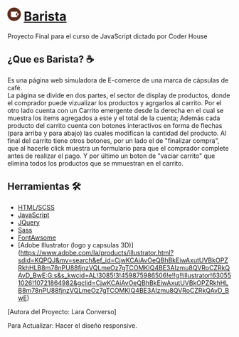  # <img src="https://github.com/Laraconverso/Barista/blob/main/img/logomorarron.png" width="30"/> [Barista](https://laraconverso.github.io/Barista/) 
Proyecto Final para el curso de JavaScript dictado por Coder House 

 ## ¿Que es Barista? ☕️
Es una página web simuladora de E-comerce de una marca de cápsulas de café.  
La página se divide en dos partes, el sector de display de productos, donde el comprador puede vizualizar los productos y agrgarlos al carrito.
Por el otro lado cuenta con un Carrito emergente desde la derecha en el cual se muestra los items agregados a este y el total de la cuenta; Además cada producto del carrito cuenta con botones interactivos en forma de flechas (para arriba y para abajo) las cuales modifican la cantidad del producto.
Al final del carrito tiene otros botones, por un lado el de "finalizar compra", que al hacerle click muestra un formulario para que el comprador complete antes de realizar el pago. Y por último un boton de "vaciar carrito" que elimina todos los productos que se mmuestran en el carrito.

## Herramientas 🛠

* [HTML/SCSS](https://sass-lang.com/)
* [JavaScript](https://www.javascript.com/) 
* [JQuery](https://jquery.com) 
* [Sass](https://sass-lang.com/)
* [FontAwsome](https://fontawesome.com/) 
* [Adobe Illustrator (logo y capsulas 3D)] (https://www.adobe.com/la/products/illustrator.html?sdid=KQPQJ&mv=search&ef_id=CjwKCAiAvOeQBhBkEiwAxutUVBkOPZRkhHLB8m78nPU88fjnzVQLmeOz7gTCOMKIQ4BE3AIzmu8QVRoCZRkQAvD_BwE:G:s&s_kwcid=AL!3085!3!459875986506!e!!g!!illustrator!630551026!10721864982&gclid=CjwKCAiAvOeQBhBkEiwAxutUVBkOPZRkhHLB8m78nPU88fjnzVQLmeOz7gTCOMKIQ4BE3AIzmu8QVRoCZRkQAvD_BwE)

[Autora del Proyecto: Lara Converso]

Para Actualizar: Hacer el diseño responsive.
